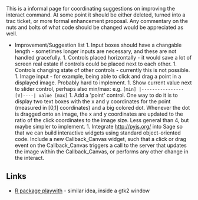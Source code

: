 
This is a informal page for coordinating suggestions on improving the interact command.  At some point it should be either deleted, turned into a trac ticket, or more formal enhancement proposal.  Any commentary on the nuts and bolts of what code should be changed would be appreciated as well. 

* Improvement/Suggestion list 
         1. Input boxes should have a changable length - sometimes longer inputs are necessary, and these are not handled gracefully. 
         1. Controls placed horizontally - it would save a lot of screen real estate if controls could be placed next to each other. 
         1. Controls changing state of other controls - currently this is not possible. 
         1. Image input - for example, being able to click and drag a point in a displayed image.  Probably hard to implement. 
         1. Show current value next to slider control, perhaps also min/max: e.g. `[min] |----------------[V]----| value [max]` 
         1. Add a 'point' control. One way to do it is to display two text boxes with the x and y coordinates for the point (measured in [0,1] coordinates) and a big colored dot. Whenever the dot is dragged onto an image, the x and y coordinates are updated to the ratio of the click coordinates to the image size. Less general than 4, but maybe simpler to implement. 
         1. Integrate <a href="/pyjamas">http://pyjs.org/</a> into Sage so that we can build interactive widgets using standard object-oriented code. Include a new Callback_Canvas widget, such that a click or drag event on the Callback_Canvas triggers a call to the server that updates the image within the Callback_Canvas, or performs any other change in the interact. 

## Links

* <a class="http" href="http://code.google.com/p/playwith/wiki/Screenshots">R package playwith</a> - similar idea, inside a gtk2 window 